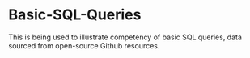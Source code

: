# Basic-SQL-Queries

This is being used to illustrate competency of basic SQL queries, data sourced from open-source Github resources.
